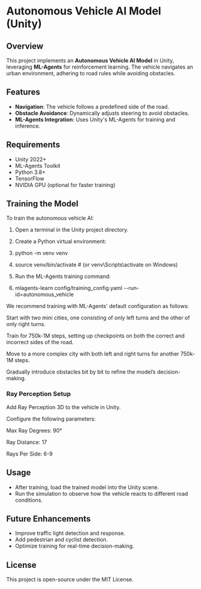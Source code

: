# Autonomous Vehicle AI Model (Unity)

## Overview
This project implements an **Autonomous Vehicle AI Model** in Unity, leveraging **ML-Agents** for reinforcement learning. The vehicle navigates an urban environment, adhering to road rules while avoiding obstacles.

## Features
- **Navigation**: The vehicle follows a predefined side of the road.
- **Obstacle Avoidance**: Dynamically adjusts steering to avoid obstacles.
- **ML-Agents Integration**: Uses Unity's ML-Agents for training and inference.

## Requirements
- Unity 2022+
- ML-Agents Toolkit
- Python 3.8+
- TensorFlow
- NVIDIA GPU (optional for faster training)

## Training the Model

To train the autonomous vehicle AI:

1. Open a terminal in the Unity project directory.

2. Create a Python virtual environment:

3. python -m venv venv

4. source venv/bin/activate  # (or venv\Scripts\activate on Windows)

5. Run the ML-Agents training command:

6. mlagents-learn config/training_config.yaml --run-id=autonomous_vehicle

We recommend training with ML-Agents' default configuration as follows:

Start with two mini cities, one consisting of only left turns and the other of only right turns.

Train for 750k-1M steps, setting up checkpoints on both the correct and incorrect sides of the road.

Move to a more complex city with both left and right turns for another 750k-1M steps.

Gradually introduce obstacles bit by bit to refine the model’s decision-making.

### Ray Perception Setup

Add Ray Perception 3D to the vehicle in Unity.

Configure the following parameters:

Max Ray Degrees: 90°

Ray Distance: 17

Rays Per Side: 6-9

## Usage
- After training, load the trained model into the Unity scene.
- Run the simulation to observe how the vehicle reacts to different road conditions.

## Future Enhancements
- Improve traffic light detection and response.
- Add pedestrian and cyclist detection.
- Optimize training for real-time decision-making.

## License
This project is open-source under the MIT License.

